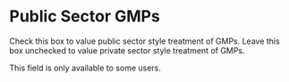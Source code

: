# Public Sector GMPs

Check this box to value public sector style treatment of GMPs. Leave
this box unchecked to value private sector style treatment of GMPs.

This field is only available to some users.
